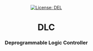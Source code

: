 <p align="center">
    <a target="_blank" href="https://github.com/aveled/dlc/blob/master/LICENSE">
        <img src="https://img.shields.io/badge/license-DEL-blue.svg?colorB=1380C3&style=for-the-badge" alt="License: DEL">
    </a>
</p>



<h1 align="center">
    DLC
</h1>



<h3 align="center">
    Deprogrammable Logic Controller
<h3>
